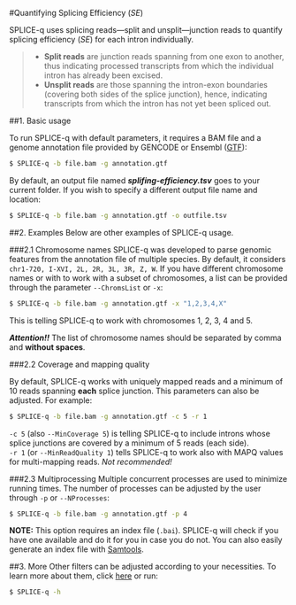 #Quantifying Splicing Efficiency (_SE_)

SPLICE-q uses splicing reads—split and unsplit—junction reads to quantify splicing efficiency (_SE_) for each intron individually. <br /> 

> - **Split reads** are junction reads spanning from one exon to another, thus indicating processed transcripts from which the individual intron
 has already been excised. 
> - **Unsplit reads** are those spanning the intron-exon boundaries (covering both sides of the splice junction), hence, 
indicating transcripts from which the intron has not yet been spliced out.

##1. Basic usage

To run SPLICE-q with default parameters, it requires a BAM file and a genome annotation file provided by GENCODE or Ensembl ([GTF](https://github.com/vrmelo/SPLICE-q/wiki/Annotation-Files)):
```bash
$ SPLICE-q -b file.bam -g annotation.gtf
```
By default, an output file named ***splifing-efficiency.tsv*** goes to your current folder. If you wish to specify a different output file name and location: 

```bash
$ SPLICE-q -b file.bam -g annotation.gtf -o outfile.tsv
```

##2. Examples
Below are other examples of SPLICE-q usage.

###2.1 Chromosome names
SPLICE-q was developed to parse genomic features from the annotation file of multiple species. By default, it considers `chr1-720, I-XVI, 2L, 2R, 3L, 3R, Z, W`.
If you have different chromosome names or with to work with a subset of chromosomes, a list can be provided through the parameter `--ChromsList` or `-x`:

```bash
$ SPLICE-q -b file.bam -g annotation.gtf -x "1,2,3,4,X"
```
This is telling SPLICE-q to work with chromosomes 1, 2, 3, 4 and 5. 

***Attention!!*** The list of chromosome names should be separated by comma and **without spaces**.

###2.2 Coverage and mapping quality

By default, SPLICE-q works with uniquely mapped reads and a minimum of 10 reads spanning **each** splice junction. 
This parameters can also be adjusted. For example: 

```bash
$ SPLICE-q -b file.bam -g annotation.gtf -c 5 -r 1 
```

`-c 5` (also `--MinCoverage 5`) is telling SPLICE-q to include introns whose splice junctions are covered by a minimum of 5 reads (each side). <br /> 
`-r 1` (or `--MinReadQuality 1`) tells SPLICE-q to work also with MAPQ values for multi-mapping reads. _Not recommended!_

###2.3 Multiprocessing
Multiple concurrent processes are used to minimize running times. The number of processes can be adjusted by the user through `-p` or `--NProcesses`:

```bash
$ SPLICE-q -b file.bam -g annotation.gtf -p 4  
```

**NOTE:** This option requires an index file (`.bai`). SPLICE-q will check if you have one available and do it for you in case you do not.
You can also easily generate an index file with [Samtools](http://www.htslib.org/doc/samtools-index.html).
 

##3. More
Other filters can be adjusted according to your necessities. To learn more about them, click [here](https://github.com/vrmelo/SPLICE-q/wiki/General-User-Options) or run:
```bash
$ SPLICE-q -h
```

